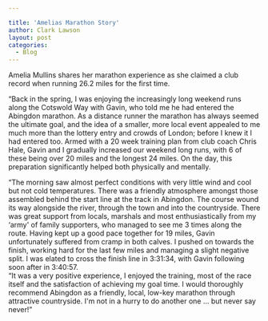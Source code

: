 ```yaml
---

title: 'Amelias Marathon Story'
author: Clark Lawson
layout: post
categories:
  - Blog
---
```

Amelia Mullins shares her marathon experience as she claimed a club record when running 26.2 miles for the first time. <!--more-->

&#8220;Back in the spring, I was enjoying the increasingly long weekend runs along the Cotswold Way with Gavin, who told me he had entered the Abingdon marathon. As a distance runner the marathon has always seemed the ultimate goal, and the idea of a smaller, more local event appealed to me much more than the lottery entry and crowds of London; before I knew it I had entered too. Armed with a 20 week training plan from club coach Chris Hale, Gavin and I gradually increased our weekend long runs, with 6 of these being over 20 miles and the longest 24 miles. On the day, this preparation significantly helped both physically and mentally.

&#8220;The morning saw almost perfect conditions with very little wind and cool but not cold temperatures. There was a friendly atmosphere amongst those assembled behind the start line at the track in Abingdon. The course wound its way alongside the river, through the town and into the countryside. There was great support from locals, marshals and most enthusiastically from my &#8216;army' of family supporters, who managed to see me 3 times along the route. Having kept up a good pace together for 19 miles, Gavin unfortunately suffered from cramp in both calves. I pushed on towards the finish, working hard for the last few miles and managing a slight negative split. I was elated to cross the finish line in 3:31:34, with Gavin following soon after in 3:40:57.  
&#8220;It was a very positive experience, I enjoyed the training, most of the race itself and the satisfaction of achieving my goal time. I would thoroughly recommend Abingdon as a friendly, local, low-key marathon through attractive countryside. I'm not in a hurry to do another one &#8230; but never say never!&#8221;
